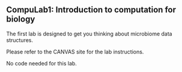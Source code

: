## CompuLab1: Introduction to computation for biology 

The first lab is designed to get you thinking about microbiome data structures.

Please refer to the CANVAS site for the lab instructions.

No code needed for this lab.
